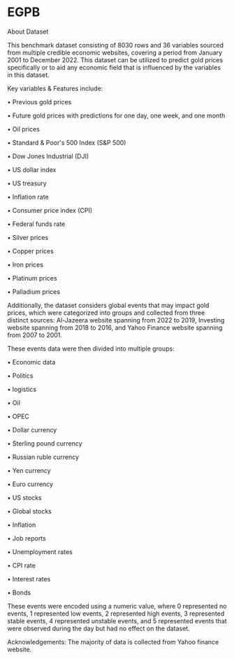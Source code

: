 # EGPB
About Dataset

This benchmark dataset consisting of 8030 rows and 36 variables sourced from multiple credible economic websites, covering a period from January 2001 to December 2022. This dataset can be utilized to predict gold prices specifically or to aid any economic field that is influenced by the variables in this dataset.

Key variables & Features include:

•	Previous gold prices

•	Future gold prices with predictions for one day, one week, and one month

•	Oil prices

•	Standard & Poor's 500 Index (S&P 500)

•	Dow Jones Industrial (DJI)

•	US dollar index

•	US treasury

•	Inflation rate

•	Consumer price index (CPI)

•	Federal funds rate

•	Silver prices

•	Copper prices

•	Iron prices

•	Platinum prices

•	Palladium prices

Additionally, the dataset considers global events that may impact gold prices, which were categorized into groups and collected from three distinct sources: Al-Jazeera website spanning from 2022 to 2019, Investing website spanning from 2018 to 2016, and Yahoo Finance website spanning from 2007 to 2001. 

These events data were then divided into multiple groups:

•	Economic data

•	Politics

•	logistics

•	Oil

•	OPEC

•	Dollar currency

•	Sterling pound currency

•	Russian ruble currency 

•	Yen currency

•	Euro currency

•	US stocks

•	Global stocks

•	Inflation

•	Job reports

•	Unemployment rates

•	CPI rate

•	Interest rates

•	Bonds

These events were encoded using a numeric value, where 0 represented no events, 1 represented low events, 2 represented high events, 3 represented stable events, 4 represented unstable events, and 5 represented events that were observed during the day but had no effect on the dataset.

Acknowledgements: The majority of data is collected from Yahoo finance website.

